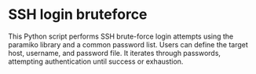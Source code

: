 # SSH login bruteforce
This Python script performs SSH brute-force login attempts using the paramiko library and a common password list. Users can define the target host, username, and password file. It iterates through passwords, attempting authentication until success or exhaustion. 

